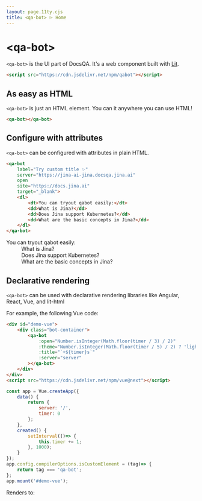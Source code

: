 ```yaml
---
layout: page.11ty.cjs
title: <qa-bot> ⌲ Home
---
```


# &lt;qa-bot&gt;

`<qa-bot>` is the UI part of DocsQA. It's a web component built with [Lit](https://lit.dev).
```html
<script src="https://cdn.jsdelivr.net/npm/qabot"></script>
```

## As easy as HTML

<section class="columns">
  <div>

`<qa-bot>` is just an HTML element. You can it anywhere you can use HTML!

```html
<qa-bot></qa-bot>
```

  </div>
<div class="bot-container">
    <qa-bot></qa-bot>
</div>

</section>

## Configure with attributes

<section class="columns">
  <div>

`<qa-bot>` can be configured with attributes in plain HTML.

```html
<qa-bot 
    label="Try custom title ✨"
    server="https://jina-ai-jina.docsqa.jina.ai" 
    open
    site="https://docs.jina.ai" 
    target="_blank">
    <dl>
        <dt>You can tryout qabot easily:</dt>
        <dd>What is Jina?</dd>
        <dd>Does Jina support Kubernetes?</dd>
        <dd>What are the basic concepts in Jina?</dd>
    </dl>
</qa-bot>
```

  </div>
  <div class="bot-container">
        <qa-bot label="Try custom title ✨" server="https://jina-ai-jina.docsqa.jina.ai" site="https://docs.jina.ai" target="_blank" open>
            <dl>
                <dt>You can tryout qabot easily:</dt>
                <dd>What is Jina?</dd>
                <dd>Does Jina support Kubernetes?</dd>
                <dd>What are the basic concepts in Jina?</dd>
            </dl>
        </qa-bot>
  </div>
</section>

## Declarative rendering

<section class="columns">
  <div>

`<qa-bot>` can be used with declarative rendering libraries like Angular, React, Vue, and lit-html

For example, the following Vue code:
```html
<div id="demo-vue">
    <div class="bot-container">
        <qa-bot 
            :open="Number.isInteger(Math.floor(timer / 3) / 2)"
            :theme="Number.isInteger(Math.floor(timer / 5) / 2) ? 'light':'dark'"
            :title="`+${timer}s`" 
            :server="server"
        ></qa-bot>
    </div>
</div>
<script src="https://cdn.jsdelivr.net/npm/vue@next"></script>
```

```js
const app = Vue.createApp({ 
    data() {
        return { 
            server: '/', 
            timer: 0 
        };
    },
    created() {
        setInterval(()=> {
            this.timer += 1;
        }, 1000);
    }
});
app.config.compilerOptions.isCustomElement = (tag)=> {
    return tag === 'qa-bot';
};
app.mount('#demo-vue');
```

  </div>
  <div>
Renders to:
<div id="demo-vue">
    <div class="bot-container" v-bind:class="Number.isInteger(Math.floor(timer / 5) / 2) ? 'light' : 'dark'">
        <qa-bot 
            :open="Number.isInteger(Math.floor(timer / 3) / 2)" 
            :title="` +${timer}s`" 
            :server="server"
            :theme="Number.isInteger(Math.floor(timer / 5) / 2) ? 'light':'dark'"
        ></qa-bot>
    </div>
</div>
<script src="https://cdn.jsdelivr.net/npm/vue@next"></script>
<script type="text/javascript">
    const app = Vue.createApp({ 
        data() {
            return { server: 'baidu.com', timer: 0 };
        },
        created() {
            setInterval(()=> {
                this.timer += 1;
            }, 1000);
        }
    });
    app.config.compilerOptions.isCustomElement = (tag)=> {
        return tag === 'qa-bot';
    }
    app.mount('#demo-vue');
</script>

  </div>
</section>

<style>
    qa-bot {
        right: 2rem;
    }
</style>
